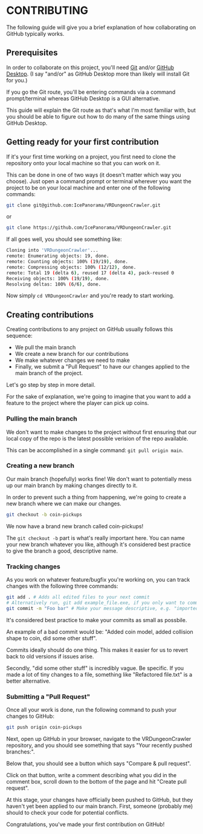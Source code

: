 # CONTRIBUTING

The following guide will give you a brief explanation of how collaborating on GitHub typically works.

## Prerequisites

In order to collaborate on this project, you'll need [Git](https://git-scm.com/) and/or [GitHub Desktop](https://desktop.github.com/). (I say "and/or" as GitHub Desktop more than likely will install Git for you.)

If you go the Git route, you'll be entering commands via a command prompt/terminal whereas GitHub Desktop is a GUI alternative.

This guide will explain the Git route as that's what I'm most familiar with, but you should be able to figure out how to do many of the same things using GitHub Desktop.

## Getting ready for your first contribution

If it's your first time working on a project, you first need to clone the repository onto your local machine so that you can work on it.

This can be done in one of two ways (it doesn't matter which way you choose). Just open a command prompt or terminal wherever you want the project to be on your local machine and enter one of the following commands:

```bash
git clone git@github.com:IcePanorama/VRDungeonCrawler.git
```

or

```bash
git clone https://github.com/IcePanorama/VRDungeonCrawler.git
```

If all goes well, you should see something like:

```bash
Cloning into 'VRDungeonCrawler'...
remote: Enumerating objects: 19, done.
remote: Counting objects: 100% (19/19), done.
remote: Compressing objects: 100% (12/12), done.
remote: Total 19 (delta 6), reused 17 (delta 4), pack-reused 0
Receiving objects: 100% (19/19), done.
Resolving deltas: 100% (6/6), done.
```

Now simply `cd VRDungeonCrawler` and you're ready to start working.

## Creating contributions

Creating contributions to any project on GitHub usually follows this sequence:

* We pull the main branch
* We create a new branch for our contributions
* We make whatever changes we need to make
* Finally, we submit a "Pull Request" to have our changes applied to the main branch of the project.

Let's go step by step in more detail.

For the sake of explanation, we're going to imagine that you want to add a feature to the project where the player can pick up coins.

### Pulling the main branch

We don't want to make changes to the project without first ensuring that our local copy of the repo is the latest possible verision of the repo available.

This can be accomplished in a single command: ``git pull origin main``.

### Creating a new branch

Our main branch (hopefully) works fine! We don't want to potentially mess up our main branch by making changes directly to it.

In order to prevent such a thing from happening, we're going to create a new branch where we can make our changes.

```bash
git checkout -b coin-pickups
```

We now have a brand new branch called coin-pickups!

The `git checkout -b` part is what's really important here. You can name your new branch whatever you like, although it's considered best practice to give the branch a good, descriptive name.

### Tracking changes

As you work on whatever feature/bugfix you're working on, you can track changes with the following three commands:

```bash
git add . # Adds all edited files to your next commit
# Alternatively run, git add example_file.exe, if you only want to commit changes to a specific file
git commit -m "Foo bar" # Make your message descriptive, e.g. "imported coin model"
```
It's considered best practice to make your commits as small as possbile.

An example of a bad commit would be: "Added coin model, added collision shape to coin, did some other stuff".

Commits ideally should do one thing. This makes it easier for us to revert back to old versions if issues arise.

Secondly, "did some other stuff" is incredibly vague. Be specific. If you made a lot of tiny changes to a file, something like "Refactored file.txt" is a better alternative.

### Submitting a "Pull Request"

Once all your work is done, run the following command to push your changes to GitHub:

```bash
git push origin coin-pickups
```

Next, open up GitHub in your browser, navigate to the VRDungeonCrawler repository, and you should see something that says "Your recently pushed branches:".

Below that, you should see a button which says "Compare & pull request".

Click on that button, write a comment describing what you did in the comment box, scroll down to the bottom of the page and hit "Create pull request".

At this stage, your changes have officially been pushed to GitHub, but they haven't yet been applied to our main branch. First, someone (probably me) should to check your code for potential conflicts.

Congratulations, you've made your first contribution on GitHub!
